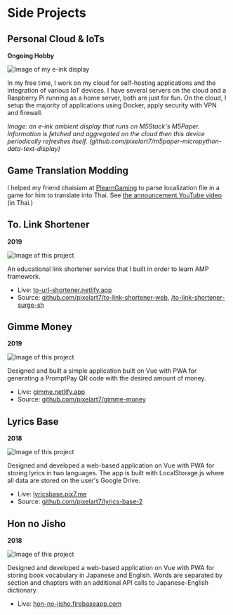 # Side Projects

## Personal Cloud & IoTs

**Ongoing Hobby**

![Image of my e-ink display](https://res.cloudinary.com/dhmwreddz/image/upload/v1673076026/digital-garden/portfolio/home-ambient-display.jpg "Home Ambient Display")

In my free time, I work on my cloud for self-hosting applications and the integration of various IoT devices. I have several servers on the cloud and a Raspberry Pi running as a home server, both are just for fun. On the cloud, I setup the majority of applications using Docker, apply security with VPN and firewall.

_Image: an e-ink ambient display that runs on M5Stack's M5Paper. Information is fetched and aggregated on the cloud then this device periodically refreshes itself. (github.com/pixelart7/m5paper-micropython-data-text-display)_

## Game Translation Modding

I helped my friend chaisiam at [PlearnGaming](https://www.youtube.com/@PlearnGaming) to parse localization file in a game for him to translate into Thai. See [the announcement YouTube video](https://www.youtube.com/watch?v=8NaAxz5MOkc) (in Thai.)

## To. Link Shortener

**2019**

![Image of this project](https://res.cloudinary.com/dhmwreddz/image/upload/v1673076026/digital-garden/portfolio/to.jpg)

An educational link shortener service that I built in order to learn AMP framework.

- Live: [to-url-shortener.netlify.app](https://to-url-shortener.netlify.app)
- Source: [github.com/pixelart7/to-link-shortener-web](https://github.com/pixelart7/to-link-shortener-web), [/to-link-shortener-surge-sh](https://github.com/pixelart7/to-link-shortener-surge-sh)

## Gimme Money

**2019**

![Image of this project](https://res.cloudinary.com/dhmwreddz/image/upload/v1673076026/digital-garden/portfolio/gimme.jpg)

Designed and built a simple application built on Vue with PWA for generating a PromptPay QR code with the desired amount of money.

- Live: [gimme.netlify.app](https://gimme.netlify.app)
- Source: [github.com/pixelart7/gimme-money](https://github.com/pixelart7/gimme-money)

## Lyrics Base

**2018**

![Image of this project](https://res.cloudinary.com/dhmwreddz/image/upload/v1673076026/digital-garden/portfolio/lyrics.jpg)

Designed and developed a web-based application on Vue with PWA for storing lyrics in two languages. The app is built with LocalStorage.js where all data are stored on the user's Google Drive.

- Live: [lyricsbase.pix7.me](https://lyricsbase.pix7.me)
- Source: [github.com/pixelart7/lyrics-base-2](https://github.com/pixelart7/lyrics-base-2)

## Hon no Jisho

**2018**

![Image of this project](https://res.cloudinary.com/dhmwreddz/image/upload/v1673076026/digital-garden/portfolio/hon.jpg)

Designed and developed a web-based application on Vue with PWA for storing book vocabulary in Japanese and English. Words are separated by section and chapters with an additional API calls to Japanese-English dictionary.

- Live: [hon-no-jisho.firebaseapp.com](https://hon-no-jisho.firebaseapp.com)